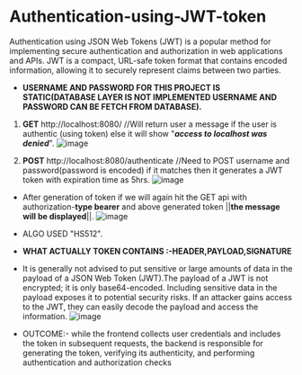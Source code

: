 # Authentication-using-JWT-token
Authentication using JSON Web Tokens (JWT) is a popular method for implementing secure authentication and authorization in web applications and APIs. JWT is a compact, URL-safe token format that contains encoded information, allowing it to securely represent claims between two parties.

- **USERNAME AND PASSWORD FOR THIS PROJECT IS STATIC(DATABASE LAYER IS NOT IMPLEMENTED USERNAME AND PASSWORD CAN BE FETCH FROM DATABASE).**

1. **GET** http://localhost:8080/  //Will return user a message if the user is authentic (using token) else it will show "**_access to localhost was denied_**".
 ![image](https://github.com/pg348/Authentication-using-JWT-token/assets/89197939/9a58efc0-736c-4027-823d-125598cd7221)


2. **POST** http://localhost:8080/authenticate //Need to POST username and password(password is encoded) if it matches then it generates a JWT token with expiration
 time as 5hrs.
 ![image](https://github.com/pg348/Authentication-using-JWT-token/assets/89197939/b8187db7-0067-4292-b3c2-b59bbd984bdb)

- After generation of token if we will again hit the GET api with authorization-**type bearer** and above generated token ||**the message will be displayed**||.
![image](https://github.com/pg348/Authentication-using-JWT-token/assets/89197939/b42349b7-236b-4915-81ba-d98da4f40916)


- ALGO USED "HS512".

- **WHAT ACTUALLY TOKEN CONTAINS :-HEADER,PAYLOAD,SIGNATURE**
- It is generally not advised to put sensitive or large amounts of data in the payload of a JSON Web Token (JWT).The payload of a JWT is not encrypted; it is only base64-encoded. Including sensitive data in the payload exposes it to potential security risks. If an attacker gains access to the JWT, they can easily decode the payload and access the information.
![image](https://github.com/pg348/Authentication-using-JWT-token/assets/89197939/b86de4d0-056c-439f-b712-0aa6bdb11e04)



- OUTCOME:- while the frontend collects user credentials and includes the token in subsequent requests, the backend is responsible for generating the token, verifying its authenticity, and performing authentication and authorization checks

